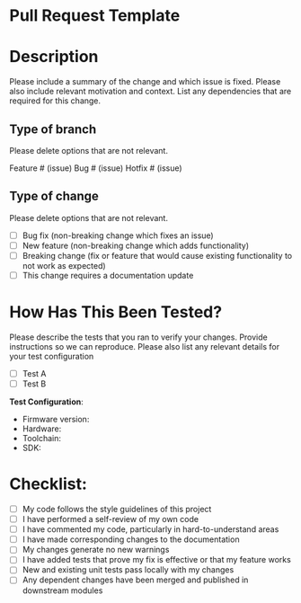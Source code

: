 # Pull Request Template

# Description
 
Please include a summary of the change and which issue is fixed. Please also include relevant motivation and context. List any dependencies that are required for this change.
 
## Type of branch
Please delete options that are not relevant.
 
Feature # (issue)
Bug # (issue)
Hotfix # (issue)
 
## Type of change
 
Please delete options that are not relevant.
 
- [ ] Bug fix (non-breaking change which fixes an issue)
- [ ] New feature (non-breaking change which adds functionality)
- [ ] Breaking change (fix or feature that would cause existing functionality to not work as expected)
- [ ] This change requires a documentation update
 
# How Has This Been Tested?
 
Please describe the tests that you ran to verify your changes. Provide instructions so we can reproduce. Please also list any relevant details for your test configuration
 
- [ ] Test A
- [ ] Test B
 
**Test Configuration**:
* Firmware version:
* Hardware:
* Toolchain:
* SDK:
 
# Checklist:
 
- [ ] My code follows the style guidelines of this project
- [ ] I have performed a self-review of my own code
- [ ] I have commented my code, particularly in hard-to-understand areas
- [ ] I have made corresponding changes to the documentation
- [ ] My changes generate no new warnings
- [ ] I have added tests that prove my fix is effective or that my feature works
- [ ] New and existing unit tests pass locally with my changes
- [ ] Any dependent changes have been merged and published in downstream modules
